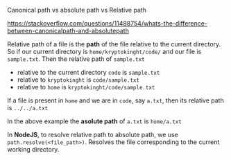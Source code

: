 Canonical path vs absolute path vs Relative path

https://stackoverflow.com/questions/11488754/whats-the-difference-between-canonicalpath-and-absolutepath

Relative path of a file is the **path** of the file relative to the current directory. So if our current directory is `home/kryptokinght/code/` and our file is `sample.txt`. Then the relative path of `sample.txt` 
* relative to the current directory `code` is `sample.txt`
* relative to `kryptokinght` is `code/sample.txt`
* relative to `home` is `kryptokinght/code/sample.txt`   

If a file is present in `home` and we are in `code`, say `a.txt`, then its relative path is `../../a.txt`

In the above example the **asolute path** of `a.txt` is `home/a.txt`

In **NodeJS**, to resolve relative path to absolute path, we use `path.resolve(<file_path>)`. Resolves the file corresponding to the current working directory.